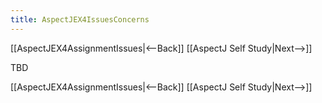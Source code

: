 ```yaml
---
title: AspectJEX4IssuesConcerns
---
```

[[AspectJEX4AssignmentIssues|<--Back]] [[AspectJ Self Study|Next-->]]

TBD

[[AspectJEX4AssignmentIssues|<--Back]] [[AspectJ Self Study|Next-->]]